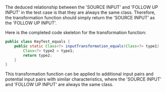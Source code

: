 The deduced relationship between the 'SOURCE INPUT' and 'FOLLOW UP INPUT' in the test case is that they are always the same class. Therefore, the transformation function should simply return the 'SOURCE INPUT' as the 'FOLLOW UP INPUT'.

Here is the completed code skeleton for the transformation function:

```java
public class KeyTest_equals {
    public static Class<?> inputTransformation_equals(Class<?> type1)  {
        Class<?> type2 = type1;
        return type2;
    }
}
```

This transformation function can be applied to additional input pairs and potential input pairs with similar characteristics, where the 'SOURCE INPUT' and 'FOLLOW UP INPUT' are always the same class.